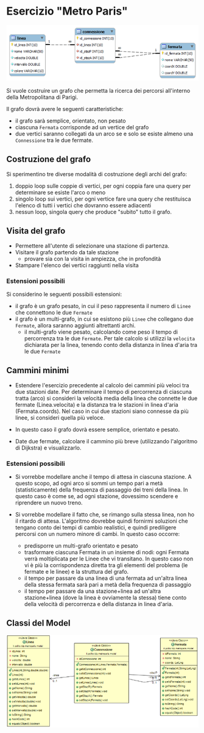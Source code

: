 # Esercizio "Metro Paris"

![Metro Paris](db/database.png "Metro Paris database")

Si vuole costruire un grafo che permetta la ricerca dei percorsi all'interno della Metropolitana di Parigi.

Il grafo dovrà avere le seguenti caratteristiche:
- il grafo sarà semplice, orientato, non pesato
- ciascuna `Fermata` corrisponde ad un vertice del grafo
- due vertici saranno collegati da un arco se e solo se esiste almeno una `Connessione` tra le due fermate.

## Costruzione del grafo

Si sperimentino tre diverse modalità di costruzione degli archi del grafo:

1.  doppio loop sulle coppie di vertici, per ogni coppia fare una query per determinare se esiste l'arco o meno
1.  singolo loop sui vertici, per ogni vertice fare una query che restituisca l'elenco di tutti i vertici che dovranno essere adiacenti
1.  nessun loop, singola query che produce "subito" tutto il grafo.

## Visita del grafo

- Permettere all'utente di selezionare una stazione di partenza.
- Visitare il grafo partendo da tale stazione
     - provare sia con la visita in ampiezza, che in profondità
- Stampare l'elenco dei vertici raggiunti nella visita

### Estensioni possibili

Si considerino le seguenti possibili estensioni:
- il grafo è un grafo pesato, in cui il peso rappresenta il numero di `Linee` che connettono le due `Fermate`
- il grafo è un multi-grafo, in cui se esistono più `Linee` che collegano due `Fermate`, allora saranno aggiunti altrettanti archi.
     - il multi-grafo viene pesato, calcolando come peso il tempo di percorrenza tra le due `Fermate`. Per tale calcolo si utilizzi la `velocita` dichiarata per la linea, tenendo conto della distanza in linea d'aria tra le due `Fermate`


## Cammini minimi

- Estendere l'esercizio precedente al calcolo dei cammini più veloci tra due stazioni date. Per determinare il tempo di percorrenza di ciascuna tratta (arco) si consideri la velocità media della linea che connette le due fermate (Linea.velocita) e la distanza tra le stazioni in linea d'aria (Fermata.coords). Nel caso in cui due stazioni siano connesse da più linee, si consideri quella più veloce.

- In questo caso il grafo dovrà essere semplice, orientato e pesato.

- Date due fermate, calcolare il cammino più breve (utilizzando l'algoritmo di Dijkstra) e visualizzarlo. 

### Estensioni possibili

- Si vorrebbe modellare anche il tempo di attesa in ciascuna stazione. A questo scopo, ad ogni arco si sommi un tempo pari a metà (statisticamente) della frequenza di passaggio dei treni della linea. In questo caso è come se, ad ogni stazione, dovessimo scendere e riprendere un nuovo treno.

- Si vorrebbe modellare il fatto che, se rimango sulla stessa linea, non ho il ritardo di attesa. L'algoritmo dovrebbe quindi fornirmi soluzioni che tengano conto dei tempi di cambio realistici, e quindi prediligere percorsi con un numero minore di cambi. In questo caso occorre:

    - predisporre un multi-grafo orientato e pesato
    - trasformare ciascuna Fermata in un insieme di nodi: ogni Fermata verrà moltiplicata per le Linee che vi transitano. In questo caso non vi è più la corrispondenza diretta tra gli elementi del problema (le fermate e le linee) e la struttura del grafo.
    - il tempo per passare da una linea di una fermata ad un'altra linea della stessa fermata sarà pari a metà della frequenza di passaggio
    - il tempo per passare da una stazione+linea ad un'altra stazione+linea (dove la linea è ovviamente la stessa) tiene conto della velocità di percorrenza e della distanza in linea d'aria.


## Classi del Model
     
![Model Metro Paris](db/model%20classes.png "Model Metro Paris")
    